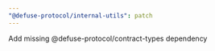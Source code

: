 ```yaml
---
"@defuse-protocol/internal-utils": patch
---
```


Add missing @defuse-protocol/contract-types dependency

